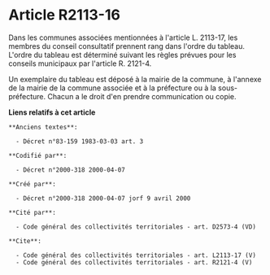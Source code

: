 # Article R2113-16

Dans les communes associées mentionnées à l'article L. 2113-17, les membres du conseil consultatif prennent rang dans l'ordre
du tableau. L'ordre du tableau est déterminé suivant les règles prévues pour les conseils municipaux par l'article R. 2121-4.

Un exemplaire du tableau est déposé à la mairie de la commune, à l'annexe de la mairie de la commune associée et à la
préfecture ou à la sous-préfecture. Chacun a le droit d'en prendre communication ou copie.

**Liens relatifs à cet article**

	**Anciens textes**:

	  - Décret n°83-159 1983-03-03 art. 3

	**Codifié par**:

	  - Décret n°2000-318 2000-04-07

	**Créé par**:

	  - Décret n°2000-318 2000-04-07 jorf 9 avril 2000

	**Cité par**:

	  - Code général des collectivités territoriales - art. D2573-4 (VD)

	**Cite**:

	  - Code général des collectivités territoriales - art. L2113-17 (V)
	  - Code général des collectivités territoriales - art. R2121-4 (V)
